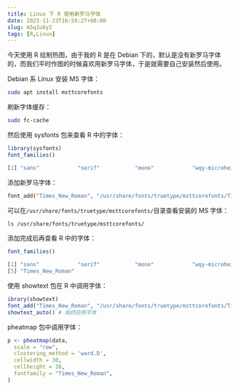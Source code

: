 ```yaml
---
title: Linux 下 R 使用新罗马字体
date: 2023-11-23T16:59:27+08:00
slug: m5q1u8y2
tags: [R,Linux]
---
```


今天使用 R 绘制热图，由于我的 R 是在 Debian 下的，默认是没有新罗马字体的，而我们平时作图的时候喜欢用新罗马字体，于是就需要自己安装然后使用。

<!--more-->

Debian 系 Linux 安装 MS 字体：

```bash
sudo apt install msttcorefonts
```

刷新字体缓存：

```bash
sudo fc-cache
```

然后使用 sysfonts 包来查看 R 中的字体：

```r
library(sysfonts)
font_families()
```

```r
[1] "sans"            "serif"           "mono"            "wqy-microhei"
```

添加新罗马字体：

```bash
font_add("Times_New_Roman", "/usr/share/fonts/truetype/msttcorefonts/Times_New_Roman.ttf")
```

可以在`/usr/share/fonts/truetype/msttcorefonts/`目录查看安装的 MS 字体：

```bash
ls /usr/share/fonts/truetype/msttcorefonts/
```

添加完成后再查看 R 中的字体：

```bash
font_families()
```

```r
[1] "sans"            "serif"           "mono"            "wqy-microhei"   
[5] "Times_New_Roman"
```

使用 showtext 包在 R 中调用字体：

```r
ibrary(showtext)
font_add("Times_New_Roman", "/usr/share/fonts/truetype/msttcorefonts/Times_New_Roman.ttf")
showtext_auto() # 始终启用字体
```

pheatmap 包中调用字体：

```r
p <- pheatmap(data,
  scale = "row", 
  clustering_method = 'ward.D',
  cellwidth = 30, 
  cellheight = 10, 
  fontfamily = "Times_New_Roman",
)
```